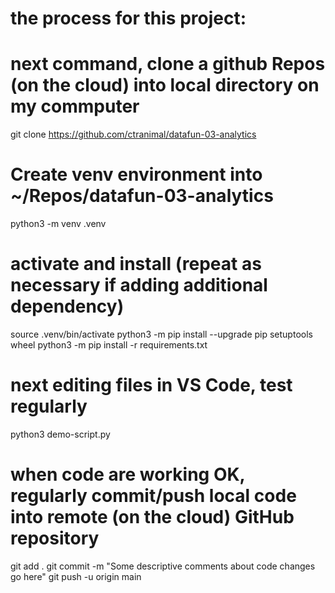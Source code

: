 # the process for this project:

# next command, clone a github Repos (on the cloud) into local directory on my commputer
git clone https://github.com/ctranimal/datafun-03-analytics

# Create venv environment into ~/Repos/datafun-03-analytics
python3 -m venv .venv

# activate and install (repeat as necessary if adding additional dependency)
source .venv/bin/activate
python3 -m pip install --upgrade pip setuptools wheel
python3 -m pip install -r requirements.txt

# next editing files in VS Code, test regularly
python3 demo-script.py

# when code are working OK, regularly commit/push local code into remote (on the cloud) GitHub repository
git add .
git commit -m "Some descriptive comments about code changes go here"
git push -u origin main